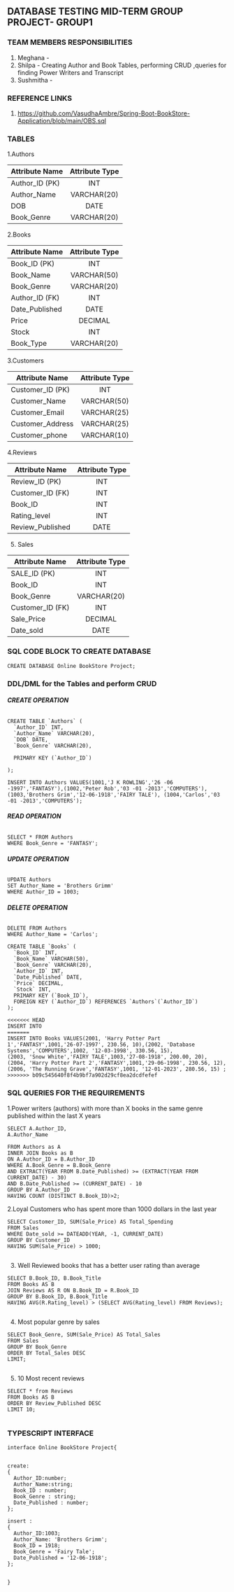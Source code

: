 ## DATABASE TESTING MID-TERM GROUP PROJECT- GROUP1

### TEAM MEMBERS RESPONSIBILITIES
1. Meghana - 
2. Shilpa - Creating Author and Book Tables, performing CRUD ,queries for finding Power Writers and Transcript
3. Sushmitha - 

### REFERENCE LINKS
1. https://github.com/VasudhaAmbre/Spring-Boot-BookStore-Application/blob/main/OBS.sql


### TABLES
1.Authors


| Attribute Name  | Attribute Type|
| ------------- |:-------------:|
| Author_ID  (PK)   | INT           |
| Author_Name   | VARCHAR(20)   |
| DOB| DATE          |
| Book_Genre    | VARCHAR(20)   |


2.Books

| Attribute Name  | Attribute Type|
| ------------- |:-------------:|
| Book_ID  (PK)   | INT           |
| Book_Name   | VARCHAR(50)   |
| Book_Genre    | VARCHAR(20)   |
| Author_ID    (FK)   | INT           |
|Date_Published | DATE|
| Price| DECIMAL         |
|Stock| INT|
|Book_Type| VARCHAR(20)|

3.Customers

| Attribute Name  | Attribute Type|
| ------------- |:-------------:|
| Customer_ID  (PK)   | INT           |
| Customer_Name   | VARCHAR(50)   |
| Customer_Email    | VARCHAR(25)   |
| Customer_Address   | VARCHAR(25)     |
|Customer_phone | VARCHAR(10)|

4.Reviews

| Attribute Name  | Attribute Type|
| ------------- |:-------------:|
| Review_ID  (PK)   | INT           |
| Customer_ID (FK)   | INT   |
| Book_ID       | INT           |
| Rating_level       | INT           |
| Review_Published| DATE          |

5. Sales

| Attribute Name  | Attribute Type|
| ------------- |:-------------:|
| SALE_ID  (PK)   | INT           |
| Book_ID   | INT   |
| Book_Genre    | VARCHAR(20)   |
| Customer_ID (FK)   | INT   |
| Sale_Price     | DECIMAL           |
|Date_sold | DATE|





### SQL CODE BLOCK TO CREATE DATABASE
```
CREATE DATABASE Online BookStore Project;
```
### DDL/DML for the Tables and perform CRUD 
###### *****CREATE OPERATION*****
```
CREATE TABLE `Authors` (
  `Author_ID` INT,
  `Author_Name` VARCHAR(20),
  `DOB` DATE,
  `Book_Genre` VARCHAR(20),
  
  PRIMARY KEY (`Author_ID`)
  
);

INSERT INTO Authors VALUES(1001,'J K ROWLING','26 -06 -1997','FANTASY'),(1002,'Peter Rob','03 -01 -2013','COMPUTERS'),
(1003,'Brothers Grim','12-06-1918','FAIRY TALE'), (1004,'Carlos','03 -01 -2013','COMPUTERS');
```
###### *****READ OPERATION*****
```
SELECT * FROM Authors 
WHERE Book_Genre = 'FANTASY';
```
###### *****UPDATE OPERATION*****
```
UPDATE Authors 
SET Author_Name = 'Brothers Grimm'
WHERE Author_ID = 1003;
```

###### *****DELETE OPERATION*****
```
DELETE FROM Authors 
WHERE Author_Name = 'Carlos';
```
```
CREATE TABLE `Books` (
  `Book_ID` INT,
  `Book_Name` VARCHAR(50),
  `Book_Genre` VARCHAR(20),
  `Author_ID` INT,
  `Date_Published` DATE,
  `Price` DECIMAL,
  `Stock` INT,
  PRIMARY KEY (`Book_ID`),
  FOREIGN KEY (`Author_ID`) REFERENCES `Authors`(`Author_ID`)
);

<<<<<<< HEAD
INSERT INTO
=======
INSERT INTO Books VALUES(2001, 'Harry Potter Part 1','FANTASY',1001,'26-07-1997', 230.56, 10),(2002, 'Database Systems','COMPUTERS',1002, '12-03-1998', 330.56, 15), 
(2003, 'Snow White','FAIRY TALE',1003,'27-08-1918', 200.00, 20), (2004, 'Harry Potter Part 2','FANTASY',1001,'29-06-1998', 230.56, 12), (2006, 'The Running Grave','FANTASY',1001, '12-01-2023', 280.56, 15) ;
>>>>>>> b09c545640f8f4b9bf7a902d29cf8ea2dcdfefef
```
### SQL QUERIES FOR THE REQUIREMENTS
1.Power writers (authors) with more than X books in the same genre published within the last X years
```
SELECT A.Author_ID,
A.Author_Name

FROM Authors as A
INNER JOIN Books as B
ON A.Author_ID = B.Author_ID
WHERE A.Book_Genre = B.Book_Genre
AND EXTRACT(YEAR FROM B.Date_Published) >= (EXTRACT(YEAR FROM CURRENT_DATE) - 30)
AND B.Date_Published >= (CURRENT_DATE) - 10
GROUP BY A.Author_ID
HAVING COUNT (DISTINCT B.Book_ID)>2;

```
2.Loyal Customers who has spent more than 1000 dollars in the last year
```
SELECT Customer_ID, SUM(Sale_Price) AS Total_Spending
FROM Sales
WHERE Date_sold >= DATEADD(YEAR, -1, CURRENT_DATE)
GROUP BY Customer_ID
HAVING SUM(Sale_Price) > 1000;


```
3. Well Reviewed books that has a better user rating than average
```
SELECT B.Book_ID, B.Book_Title
FROM Books AS B
JOIN Reviews AS R ON B.Book_ID = R.Book_ID
GROUP BY B.Book_ID, B.Book_Title
HAVING AVG(R.Rating_level) > (SELECT AVG(Rating_level) FROM Reviews);


```
4. Most popular genre by sales
```
SELECT Book_Genre, SUM(Sale_Price) AS Total_Sales
FROM Sales
GROUP BY Book_Genre
ORDER BY Total_Sales DESC
LIMIT;


```
5. 10 Most recent reviews
```
SELECT * from Reviews
FROM Books AS B
ORDER BY Review_Published DESC
LIMIT 10;


```
### TYPESCRIPT INTERFACE
```
interface Online BookStore Project{
  

create: 
{
  Author_ID:number;
  Author_Name:string;
  Book_ID : number;
  Book_Genre : string;
  Date_Published : number;
};

insert : 
{
  Author_ID:1003;
  Author_Name: 'Brothers Grimm';
  Book_ID = 1918;
  Book_Genre = 'Fairy Tale';
  Date_Published = '12-06-1918';
};


}
```